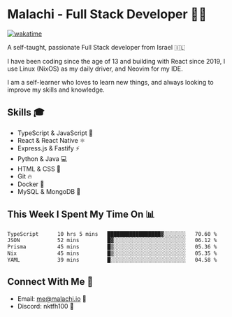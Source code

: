 # Malachi - Full Stack Developer 🚀🔥
[![wakatime](https://wakatime.com/badge/user/112ec769-e669-4b78-a46f-cf4343930741.svg)](https://wakatime.com/@112ec769-e669-4b78-a46f-cf4343930741)

A self-taught, passionate Full Stack developer from Israel 🇮🇱

I have been coding since the age of 13 and building with React since 2019, I use Linux (NixOS) as my daily driver, and Neovim for my IDE.

I am a self-learner who loves to learn new things, and always looking to improve my skills and knowledge.

## Skills 🎓
- TypeScript & JavaScript 💎
- React & React Native ⚛️
- Express.js & Fastify ⚡️
- Python & Java 💻
- HTML & CSS 🎨
- Git 🔥
- Docker 🐳
- MySQL & MongoDB 💾

## This Week I Spent My Time On 📊
<!--START_SECTION:waka-->

```txt
TypeScript      10 hrs 5 mins   █████████████████▓░░░░░░░   70.60 %
JSON            52 mins         █▓░░░░░░░░░░░░░░░░░░░░░░░   06.12 %
Prisma          45 mins         █▒░░░░░░░░░░░░░░░░░░░░░░░   05.36 %
Nix             45 mins         █▒░░░░░░░░░░░░░░░░░░░░░░░   05.35 %
YAML            39 mins         █░░░░░░░░░░░░░░░░░░░░░░░░   04.58 %
```

<!--END_SECTION:waka-->


## Connect With Me 📱
- Email: me@malachi.io 📧
- Discord: nktfh100 👾

